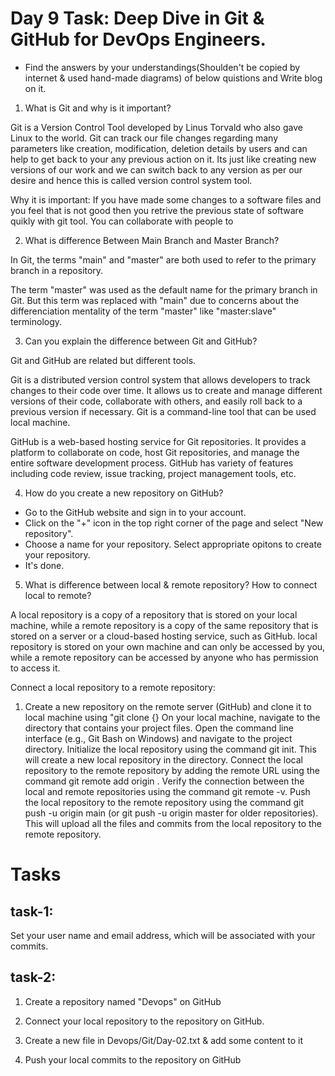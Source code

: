 # Day 9 Task: Deep Dive in Git & GitHub for DevOps Engineers.

- Find the answers by your understandings(Shoulden't be copied by internet & used hand-made diagrams) of below quistions and Write blog on it.

1. What is Git and why is it important?

Git is a Version Control Tool developed by Linus Torvald who also gave Linux to the world. Git can track our file changes regarding many parameters like creation, modification, deletion details by users and can help to get back to your any previous action on it. Its just like creating new versions of our work and we can switch back to any version as per our desire and hence this is called version control system tool.

Why it is important: If you have made some changes to a software files and you feel that is not good then you retrive the previous state of software quikly with git tool. You can collaborate with people to 

2. What is difference Between Main Branch and Master Branch?

In Git, the terms "main" and "master" are both used to refer to the primary branch in a repository.

The term "master" was used as the default name for the primary branch in Git. But this term was replaced with "main" due to concerns about the differenciation mentality of the term "master" like "master:slave" terminology.

3. Can you explain the difference between Git and GitHub?

Git and GitHub are related but different tools.

Git is a distributed version control system that allows developers to track changes to their code over time. It allows us to create and manage different versions of their code, collaborate with others, and easily roll back to a previous version if necessary. Git is a command-line tool that can be used local machine.

GitHub is a web-based hosting service for Git repositories. It provides a platform to collaborate on code, host Git repositories, and manage the entire software development process. GitHub has variety of features including code review, issue tracking, project management tools, etc.

4. How do you create a new repository on GitHub?

- Go to the GitHub website and sign in to your account.
- Click on the "+" icon in the top right corner of the page and select "New repository".
- Choose a name for your repository. Select appropriate opitons to create your repository.
- It's done.

5. What is difference between local & remote repository? How to connect local to remote?

A local repository is a copy of a repository that is stored on your local machine, while a remote repository is a copy of the same repository that is stored on a server or a cloud-based hosting service, such as GitHub. local repository is stored on your own machine and can only be accessed by you, while a remote repository can be accessed by anyone who has permission to access it.

Connect a local repository to a remote repository:

1. Create a new repository on the remote server (GitHub) and clone it to local machine using "git clone {}
On your local machine, navigate to the directory that contains your project files.
Open the command line interface (e.g., Git Bash on Windows) and navigate to the project directory.
Initialize the local repository using the command git init. This will create a new local repository in the directory.
Connect the local repository to the remote repository by adding the remote URL using the command git remote add origin <remote repository URL>.
Verify the connection between the local and remote repositories using the command git remote -v.
Push the local repository to the remote repository using the command git push -u origin main (or git push -u origin master for older repositories). This will upload all the files and commits from the local repository to the remote repository.

# Tasks

## task-1:

Set your user name and email address, which will be associated with your commits.

## task-2:

1. Create a repository named "Devops" on GitHub

2. Connect your local repository to the repository on GitHub.

3. Create a new file in Devops/Git/Day-02.txt & add some content to it

4. Push your local commits to the repository on GitHub
